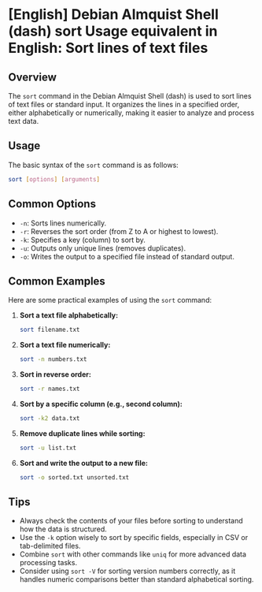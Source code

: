# [English] Debian Almquist Shell (dash) sort Usage equivalent in English: Sort lines of text files

## Overview
The `sort` command in the Debian Almquist Shell (dash) is used to sort lines of text files or standard input. It organizes the lines in a specified order, either alphabetically or numerically, making it easier to analyze and process text data.

## Usage
The basic syntax of the `sort` command is as follows:

```bash
sort [options] [arguments]
```

## Common Options
- `-n`: Sorts lines numerically.
- `-r`: Reverses the sort order (from Z to A or highest to lowest).
- `-k`: Specifies a key (column) to sort by.
- `-u`: Outputs only unique lines (removes duplicates).
- `-o`: Writes the output to a specified file instead of standard output.

## Common Examples
Here are some practical examples of using the `sort` command:

1. **Sort a text file alphabetically:**
   ```bash
   sort filename.txt
   ```

2. **Sort a text file numerically:**
   ```bash
   sort -n numbers.txt
   ```

3. **Sort in reverse order:**
   ```bash
   sort -r names.txt
   ```

4. **Sort by a specific column (e.g., second column):**
   ```bash
   sort -k2 data.txt
   ```

5. **Remove duplicate lines while sorting:**
   ```bash
   sort -u list.txt
   ```

6. **Sort and write the output to a new file:**
   ```bash
   sort -o sorted.txt unsorted.txt
   ```

## Tips
- Always check the contents of your files before sorting to understand how the data is structured.
- Use the `-k` option wisely to sort by specific fields, especially in CSV or tab-delimited files.
- Combine `sort` with other commands like `uniq` for more advanced data processing tasks.
- Consider using `sort -V` for sorting version numbers correctly, as it handles numeric comparisons better than standard alphabetical sorting.